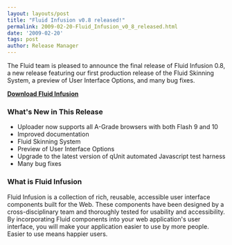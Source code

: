 ```yaml
---
layout: layouts/post
title: "Fluid Infusion v0.8 released!"
permalink: 2009-02-20-Fluid_Infusion_v0_8_released.html
date: '2009-02-20'
tags: post
author: Release Manager
---
```

The Fluid team is pleased to announce the final release of Fluid Infusion 0.8, a new release featuring
our first production release of the Fluid Skinning System, a preview of User Interface Options, and many
bug fixes.

**[Download Fluid Infusion](https://github.com/fluid-project/infusion)**

### What&#39;s New in This Release

- Uploader now supports all A-Grade browsers with both Flash 9 and 10
- Improved documentation
- Fluid Skinning System
- Preview of User Interface Options
- Upgrade to the latest version of qUnit automated Javascript test harness
- Many bug fixes

### What is Fluid Infusion

Fluid Infusion is a collection of rich, reusable, accessible user interface components built for the Web.
These components have been designed by a cross-disciplinary team and thoroughly tested for usability and
accessibility. By incorporating Fluid components into your web application&#39;s user interface, you will
make your application easier to use by more people. Easier to use means happier users.
